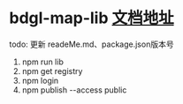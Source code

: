 # bdgl-map-lib [文档地址](https://kmrveg7w2l.k.topthink.com/@bdgl-map-lib/zujian.html)


todo: 更新 readeMe.md、package.json版本号
1. npm run lib
2. npm get registry
3. npm login
4. npm publish --access public

